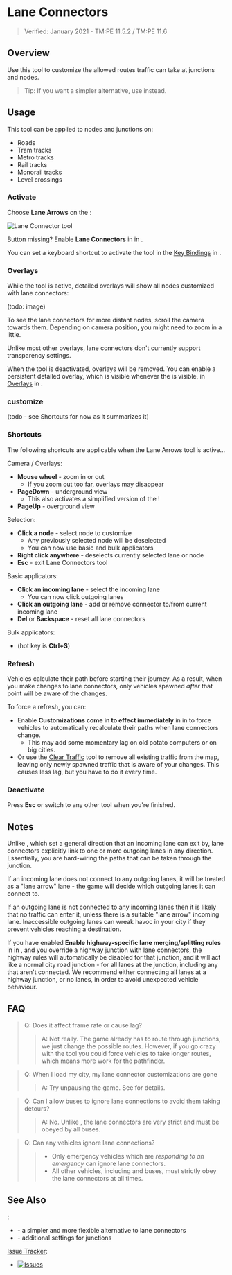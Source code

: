 # Lane Connectors

> Verified: January 2021 - TM:PE 11.5.2 / TM:PE 11.6

## Overview

Use this tool to customize the allowed routes traffic can take at junctions and nodes.

> Tip: If you want a simpler alternative, use [](Lane-Arrows.md) instead.

## Usage

This tool can be applied to nodes and junctions on:

* Roads
* Tram tracks
* Metro tracks
* Rail tracks
* Monorail tracks
* Level crossings

### Activate

Choose **Lane Arrows** on the [](Toolbar.md):

![Lane Connector tool](btnLaneConnectors.png)

Button missing? Enable **Lane Connectors** in [](Maintenance.md) in [](Settings.md).

You can set a keyboard shortcut to activate the tool in the [Key Bindings](Keybinds.md) in [](Settings.md).

### Overlays

While the tool is active, detailed overlays will show all nodes customized with lane connectors:

(todo: image)

To see the lane connectors for more distant nodes, scroll the camera towards them. Depending on camera position, you
might need to zoom in a little.

Unlike most other overlays, lane connectors don't currently support transparency settings.

When the tool is deactivated, overlays will be removed. You can enable a persistent detailed overlay, which is visible
whenever the [](Toolbar.md) is visible, in [Overlays](Overlays.md) in [](Settings.md).

### customize

(todo - see Shortcuts for now as it summarizes it)

### Shortcuts

The following shortcuts are applicable when the Lane Arrows tool is active...

Camera / Overlays:

* **Mouse wheel** - zoom in or out
    * If you zoom out too far, overlays may disappear
* **PageDown** - underground view
    * This also activates a simplified version of the [](Traffic-Info-View.md)!
* **PageUp** - overground view

Selection:

* **Click a node** - select node to customize
    * Any previously selected node will be deselected
    * You can now use basic and bulk applicators
* **Right click anywhere** - deselects currently selected lane or node
* **Esc** - exit Lane Connectors tool

Basic applicators:

* **Click an incoming lane** - select the incoming lane
    * You can now click outgoing lanes
* **Click an outgoing lane** - add or remove connector to/from current incoming lane
* **Del** or **Backspace** - reset all lane connectors

Bulk applicators:

* [](Stay-in-Lane.md) (hot key is **Ctrl+S**)

### Refresh

Vehicles calculate their path before starting their journey. As a result, when you make changes to lane connectors, only
vehicles spawned _after_ that point will be aware of the changes.

To force a refresh, you can:

* Enable **Customizations come in to effect immediately** in [](General.md) in [](Settings.md) to force vehicles to
  automatically recalculate their paths when lane connectors change.
    * This may add some momentary lag on old potato computers or on big cities.
* Or use the [Clear Traffic](Clear-Traffic.md) tool to remove all existing traffic from the map, leaving only newly
  spawned traffic that is aware of your changes. This causes less lag, but you have to do it every time.

### Deactivate

Press **Esc** or switch to any other tool when you're finished.

## Notes

Unlike [](Lane-Arrows.md), which set a general direction that an incoming lane can exit by, lane connectors explicitly
link to one or more outgoing lanes in any direction. Essentially, you are hard-wiring the paths that can be taken
through the junction.

If an incoming lane does not connect to any outgoing lanes, it will be treated as a "lane arrow" lane - the game will
decide which outgoing lanes it can connect to.

If an outgoing lane is not connected to any incoming lanes then it is likely that no traffic can enter it, unless there
is a suitable "lane arrow" incoming lane. Inaccessible outgoing lanes can wreak havoc in your city if they prevent
vehicles reaching a destination.

If you have enabled **Enable highway-specific lane merging/splitting rules** in [](Policies.md) in [](Settings.md), and
you override a highway junction with lane connectors, the highway rules will automatically be disabled for that
junction, and it will act like a normal city road junction - for all lanes at the junction, including any that aren't
connected. We recommend either connecting all lanes at a highway junction, or no lanes, in order to avoid unexpected
vehicle behaviour.

## FAQ

> Q: Does it affect frame rate or cause lag?
>> A: Not really. The game already has to route through junctions, we just change the possible routes. However, if you
> > go
> > crazy with the tool you could force vehicles to take longer routes, which means more work for the pathfinder.

> Q: When I load my city, my lane connector customizations are gone
>> A: Try unpausing the game. See [](Lane-arrow-and-connector-not-loading.md) for details.

> Q: Can I allow buses to ignore lane connections to avoid them taking detours?
>> A: No. Unlike [](Lane-Arrows.md), the lane connectors are very strict and must be obeyed by all buses.

> Q: Can any vehicles ignore lane connections?
>> * Only emergency vehicles which are _responding to an emergency_ can ignore lane connectors.
>> * All other vehicles, including  [](Reckless-Drivers.md) and buses, must strictly obey the lane connectors at all
     times.

## See Also

[](Toolbar.md):

* [](Lane-Arrows.md) - a simpler and more flexible alternative to lane connectors
* [](Junction-Restrictions.md) - additional settings for junctions

[Issue Tracker](https://github.com/krzychu124/Cities-Skylines-Traffic-Manager-President-Edition/issues):

* <a href="https://github.com/CitiesSkylinesMods/TMPE/labels/LANE ROUTING"><img alt="Issues" src="https://img.shields.io/github/issues/CitiesSkylinesMods/TMPE/LANE ROUTING?label=LANE ROUTING%26logo=github" /></a>